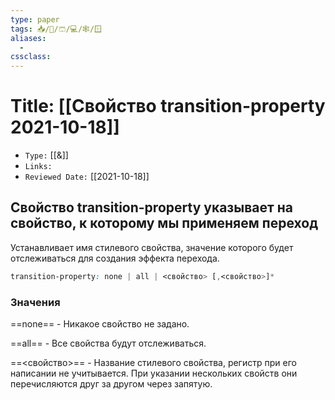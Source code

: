 ```yaml
---
type: paper
tags: 📥️/📜️/🩳/💻/🕸/🪟
aliases:
  - 
cssclass: 
---
```




# Title: **[[Свойство transition-property 2021-10-18]]**
- `Type:` [[&]]
- `Links:`
- `Reviewed Date:` [[2021-10-18]]

## Свойство transition-property указывает на свойство, к которому мы применяем переход
Устанавливает имя стилевого свойства, значение которого будет отслеживаться для создания эффекта перехода.

```css
transition-property: none | all | <свойство> [,<свойство>]*
```

### Значения

==none== - Никакое свойство не задано.

==all== - Все свойства будут отслеживаться.

==<свойство>== - Название стилевого свойства, регистр при его написании не учитывается. При указании нескольких свойств они перечисляются друг за другом через запятую.